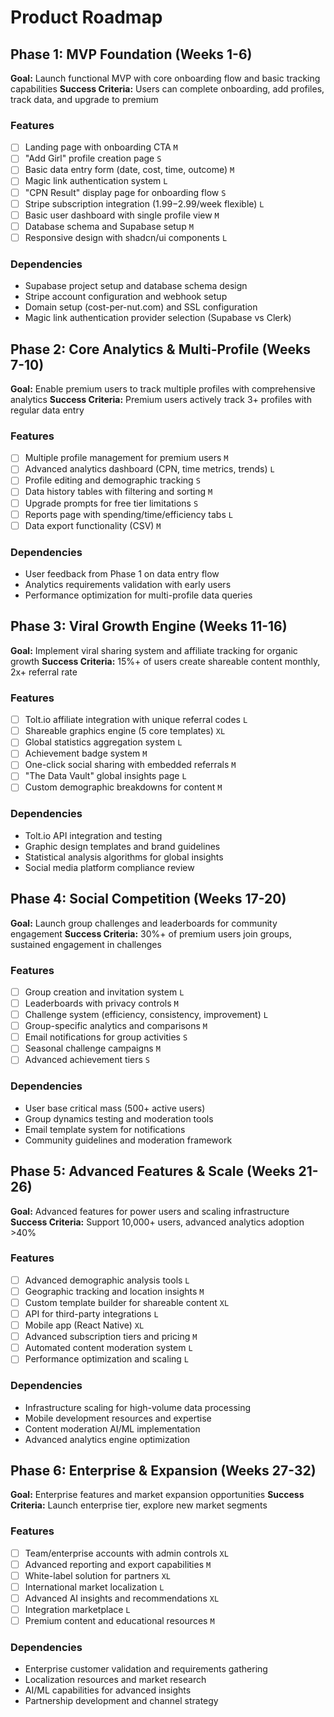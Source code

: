 # Product Roadmap

## Phase 1: MVP Foundation (Weeks 1-6)

**Goal:** Launch functional MVP with core onboarding flow and basic tracking capabilities
**Success Criteria:** Users can complete onboarding, add profiles, track data, and upgrade to premium

### Features

- [ ] Landing page with onboarding CTA `M`
- [ ] "Add Girl" profile creation page `S`
- [ ] Basic data entry form (date, cost, time, outcome) `M`
- [ ] Magic link authentication system `L`
- [ ] "CPN Result" display page for onboarding flow `S`
- [ ] Stripe subscription integration ($1.99-$2.99/week flexible) `L`
- [ ] Basic user dashboard with single profile view `M`
- [ ] Database schema and Supabase setup `M`
- [ ] Responsive design with shadcn/ui components `L`

### Dependencies

- Supabase project setup and database schema design
- Stripe account configuration and webhook setup  
- Domain setup (cost-per-nut.com) and SSL configuration
- Magic link authentication provider selection (Supabase vs Clerk)

## Phase 2: Core Analytics & Multi-Profile (Weeks 7-10)

**Goal:** Enable premium users to track multiple profiles with comprehensive analytics
**Success Criteria:** Premium users actively track 3+ profiles with regular data entry

### Features

- [ ] Multiple profile management for premium users `M`
- [ ] Advanced analytics dashboard (CPN, time metrics, trends) `L`
- [ ] Profile editing and demographic tracking `S`
- [ ] Data history tables with filtering and sorting `M`
- [ ] Upgrade prompts for free tier limitations `S`
- [ ] Reports page with spending/time/efficiency tabs `L`
- [ ] Data export functionality (CSV) `M`

### Dependencies

- User feedback from Phase 1 on data entry flow
- Analytics requirements validation with early users
- Performance optimization for multi-profile data queries

## Phase 3: Viral Growth Engine (Weeks 11-16)

**Goal:** Implement viral sharing system and affiliate tracking for organic growth
**Success Criteria:** 15%+ of users create shareable content monthly, 2x+ referral rate

### Features

- [ ] Tolt.io affiliate integration with unique referral codes `L`
- [ ] Shareable graphics engine (5 core templates) `XL`
- [ ] Global statistics aggregation system `L`
- [ ] Achievement badge system `M`
- [ ] One-click social sharing with embedded referrals `M`
- [ ] "The Data Vault" global insights page `L`
- [ ] Custom demographic breakdowns for content `M`

### Dependencies

- Tolt.io API integration and testing
- Graphic design templates and brand guidelines
- Statistical analysis algorithms for global insights
- Social media platform compliance review

## Phase 4: Social Competition (Weeks 17-20)

**Goal:** Launch group challenges and leaderboards for community engagement
**Success Criteria:** 30%+ of premium users join groups, sustained engagement in challenges

### Features

- [ ] Group creation and invitation system `L`
- [ ] Leaderboards with privacy controls `M`
- [ ] Challenge system (efficiency, consistency, improvement) `L`
- [ ] Group-specific analytics and comparisons `M`
- [ ] Email notifications for group activities `S`
- [ ] Seasonal challenge campaigns `M`
- [ ] Advanced achievement tiers `S`

### Dependencies

- User base critical mass (500+ active users)
- Group dynamics testing and moderation tools
- Email template system for notifications
- Community guidelines and moderation framework

## Phase 5: Advanced Features & Scale (Weeks 21-26)

**Goal:** Advanced features for power users and scaling infrastructure
**Success Criteria:** Support 10,000+ users, advanced analytics adoption >40%

### Features

- [ ] Advanced demographic analysis tools `L`
- [ ] Geographic tracking and location insights `M`
- [ ] Custom template builder for shareable content `XL`
- [ ] API for third-party integrations `L`
- [ ] Mobile app (React Native) `XL`
- [ ] Advanced subscription tiers and pricing `M`
- [ ] Automated content moderation system `L`
- [ ] Performance optimization and scaling `L`

### Dependencies

- Infrastructure scaling for high-volume data processing
- Mobile development resources and expertise
- Content moderation AI/ML implementation
- Advanced analytics engine optimization

## Phase 6: Enterprise & Expansion (Weeks 27-32)

**Goal:** Enterprise features and market expansion opportunities
**Success Criteria:** Launch enterprise tier, explore new market segments

### Features

- [ ] Team/enterprise accounts with admin controls `XL`
- [ ] Advanced reporting and export capabilities `M`
- [ ] White-label solution for partners `XL`
- [ ] International market localization `L`
- [ ] Advanced AI insights and recommendations `XL`
- [ ] Integration marketplace `L`
- [ ] Premium content and educational resources `M`

### Dependencies

- Enterprise customer validation and requirements gathering
- Localization resources and market research
- AI/ML capabilities for advanced insights
- Partnership development and channel strategy